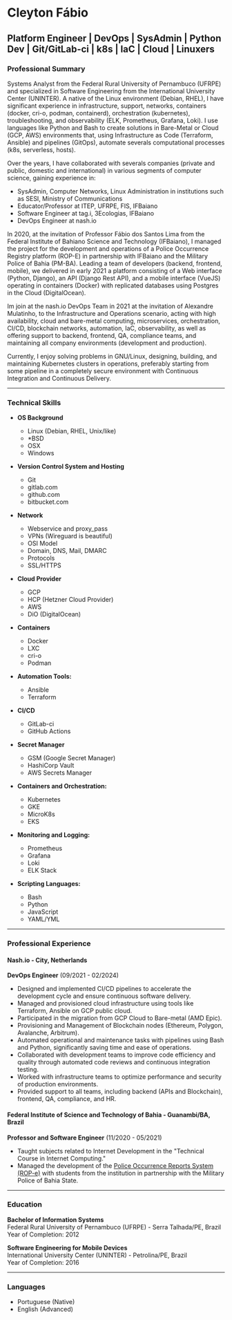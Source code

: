 # Cleyton Fábio
## Platform Engineer | DevOps | SysAdmin | Python Dev | Git/GitLab-ci | k8s | IaC | Cloud | Linuxers

### Professional Summary

Systems Analyst from the Federal Rural University of Pernambuco (UFRPE) and specialized in Software Engineering from the International University Center (UNINTER). A native of the Linux environment (Debian, RHEL), I have significant experience in infrastructure, support, networks, containers (docker, cri-o, podman, containerd), orchestration (kubernetes), troubleshooting, and observability (ELK, Prometheus, Grafana, Loki). I use languages like Python and Bash to create solutions in Bare-Metal or Cloud (GCP, AWS) environments that, using Infrastructure as Code (Terraform, Ansible) and pipelines (GitOps), automate severals computational processes (k8s, serverless, hosts).

Over the years, I have collaborated with severals companies (private and public, domestic and international) in various segments of computer science, gaining experience in:
- SysAdmin, Computer Networks, Linux Administration in institutions such as SESI, Ministry of Communications
- Educator/Professor at ITEP, UFRPE, FIS, IFBaiano
- Software Engineer at tag.i, 3Ecologias, IFBaiano
- DevOps Engineer at nash.io

In 2020, at the invitation of Professor Fábio dos Santos Lima from the Federal Institute of Bahiano Science and Technology (IFBaiano), I managed the project for the development and operations of a Police Occurrence Registry platform (ROP-E) in partnership with IFBaiano and the Military Police of Bahia (PM-BA). Leading a team of developers (backend, frontend, mobile), we delivered in early 2021 a platform consisting of a Web interface (Python, Django), an API (Django Rest API), and a mobile interface (VueJS) operating in containers (Docker) with replicated databases using Postgres in the Cloud (DigitalOcean).

Im join at the nash.io DevOps Team in 2021 at the invitation of Alexandre Mulatinho, to the Infrastructure and Operations scenario, acting with high availability, cloud and bare-metal computing, microservices, orchestration, CI/CD, blockchain networks, automation, IaC, observability, as well as offering support to backend, frontend, QA, compliance teams, and maintaining all company environments (development and production).

Currently, I enjoy solving problems in GNU/Linux, designing, building, and maintaining Kubernetes clusters in operations, preferably starting from some pipeline in a completely secure environment with Continuous Integration and Continuous Delivery.

---

### Technical Skills

- **OS Background**
  - Linux (Debian, RHEL, Unix/like)
  - *BSD
  - OSX
  - Windows

- **Version Control System and Hosting**
  - Git
  - gitlab.com
  - github.com
  - bitbucket.com

- **Network**
  - Webservice and proxy_pass
  - VPNs (Wireguard is beautiful)
  - OSI Model
  - Domain, DNS, Mail, DMARC
  - Protocols
  - SSL/HTTPS

- **Cloud Provider**
  - GCP 
  - HCP (Hetzner Cloud Provider)
  - AWS 
  - DiO (DigitalOcean)

- **Containers**
  - Docker
  - LXC
  - cri-o
  - Podman

- **Automation Tools:**
  - Ansible
  - Terraform

- **CI/CD**
  - GitLab-ci
  - GitHub Actions

- **Secret Manager**
  - GSM (Google Secret Manager)
  - HashiCorp Vault
  - AWS Secrets Manager

- **Containers and Orchestration:**
  - Kubernetes
  - GKE
  - MicroK8s
  - EKS

- **Monitoring and Logging:**
  - Prometheus
  - Grafana
  - Loki
  - ELK Stack

- **Scripting Languages:**
  - Bash
  - Python
  - JavaScript
  - YAML/YML

---

### Professional Experience

#### Nash.io - City, Netherlands
**DevOps Engineer** (09/2021 - 02/2024)

- Designed and implemented CI/CD pipelines to accelerate the development cycle and ensure continuous software delivery.
- Managed and provisioned cloud infrastructure using tools like Terraform, Ansible on GCP public cloud.
- Participated in the migration from GCP Cloud to Bare-metal (AMD Epic).
- Provisioning and Management of Blockchain nodes (Ethereum, Polygon, Avalanche, Arbitrum).
- Automated operational and maintenance tasks with pipelines using Bash and Python, significantly saving time and ease of operations.
- Collaborated with development teams to improve code efficiency and quality through automated code reviews and continuous integration testing.
- Worked with infrastructure teams to optimize performance and security of production environments.
- Provided support to all teams, including backend (APIs and Blockchain), frontend, QA, compliance, and HR.

#### Federal Institute of Science and Technology of Bahia - Guanambi/BA, Brazil
**Professor and Software Engineer** (11/2020 - 05/2021)

- Taught subjects related to Internet Development in the "Technical Course in Internet Computing."
- Managed the development of the [Police Occurrence Reports System (ROP-e)](https://ifbaiano.edu.br/portal/blog/if-baiano-desenvolve-app-de-registro-de-ocorrencias-em-parceria-com-a-pm/) with students from the institution in partnership with the Military Police of Bahia State.

---

### Education

**Bachelor of Information Systems**  
Federal Rural University of Pernambuco (UFRPE) - Serra Talhada/PE, Brazil  
Year of Completion: 2012

**Software Engineering for Mobile Devices**  
International University Center (UNINTER) - Petrolina/PE, Brazil  
Year of Completion: 2016

---

### Languages

- Portuguese (Native)
- English (Advanced)

